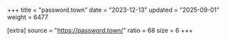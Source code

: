 +++
title = "password.town"
date = "2023-12-13"
updated = "2025-09-01"
weight = 6477

[extra]
source = "https://password.town/"
ratio = 68
size = 6
+++

